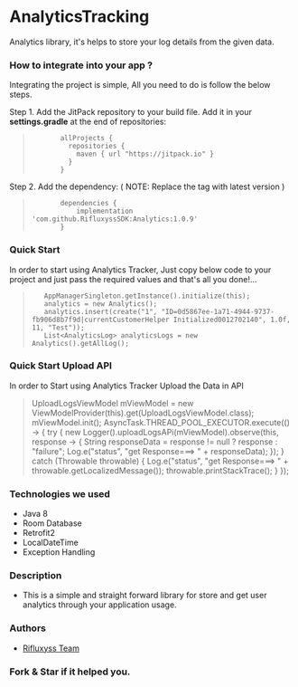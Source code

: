 AnalyticsTracking
===============
Analytics library, it's helps to store your log details from the given data.

### How to integrate into your app ?

Integrating the project is simple, All you need to do is follow the below steps.

Step 1. Add the JitPack repository to your build file. Add it in your **settings.gradle** at the end
of repositories:

>            allProjects {
>              repositories {
>                maven { url "https://jitpack.io" }
>              }
>            }

Step 2. Add the dependency: ( NOTE: Replace the tag with latest version )

>            dependencies {
>                implementation 'com.github.RifluxyssSDK:Analytics:1.0.9'
>            } 

### Quick Start

In order to start using Analytics Tracker, Just copy below code to your project and just pass the
required values and that's all you done!...

>        AppManagerSingleton.getInstance().initialize(this);
>        analytics = new Analytics();
>        analytics.insert(create("1", "ID=0d5867ee-1a71-4944-9737-fb906d8b7f9d|currentCustomerHelper Initialized0012702140", 1.0f, 11, "Test"));
>        List<AnalyticsLog> analyticsLogs = new Analytics().getAllLog();

### Quick Start Upload API

In order to Start using Analytics Tracker Upload the Data in API

> UploadLogsViewModel mViewModel = new ViewModelProvider(this).get(UploadLogsViewModel.class);
> mViewModel.init();
> AsyncTask.THREAD_POOL_EXECUTOR.execute(() -> {
> try {
> new Logger().uploadLogsAPi(mViewModel).observe(this, response -> {
> String responseData = response != null ? response : "failure"; Log.e("status", "get Response===> " + responseData); });
> } catch (Throwable throwable) {
> Log.e("status", "get Response===> " + throwable.getLocalizedMessage());
> throwable.printStackTrace();
> }
> });

### Technologies we used

* Java 8
* Room Database
* Retrofit2
* LocalDateTime
* Exception Handling

### Description

* This is a simple and straight forward library for store and get user analytics through your application usage.

### Authors

* [Rifluxyss Team](http://www.rifluxyss.com/)

### Fork & Star if it helped you.

